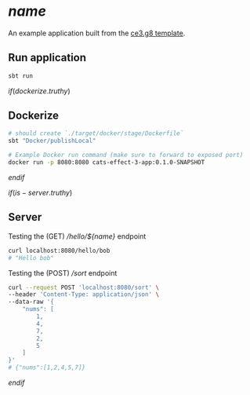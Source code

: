 # $name$

An example application built from the [ce3.g8 template](https://github.com/typelevel/ce3.g8).

## Run application

```bash
sbt run
```

$if(dockerize.truthy)$
## Dockerize

```bash
# should create `./target/docker/stage/Dockerfile`
sbt "Docker/publishLocal"

# Example Docker run command (make sure to forward to exposed port)
docker run -p 8080:8080 cats-effect-3-app:0.1.0-SNAPSHOT
```
$endif$


$if(is-server.truthy)$
## Server
Testing the (GET) _/hello/\${name}_ endpoint
```bash
curl localhost:8080/hello/bob
# "Hello bob"
```

Testing the (POST) _/sort_ endpoint
```bash
curl --request POST 'localhost:8080/sort' \
--header 'Content-Type: application/json' \
--data-raw '{
    "nums": [
        1,
        4,
        7,
        2,
        5
    ]
}'
# {"nums":[1,2,4,5,7]}
```
$endif$
